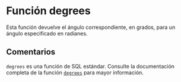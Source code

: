 ﻿---
SidebarGroup: "Funciones matemáticas"
Autogenerated: true
---

# Función  degrees

Esta función devuelve el ángulo correspondiente, en grados, para un ángulo especificado en radianes.

## Comentarios 

`degrees` es una función de SQL estándar. Consulte la documentación completa de la función [`degrees`](https://learn.microsoft.com/es-es/sql/t-sql/functions/degrees-transact-sql) para mayor información.
